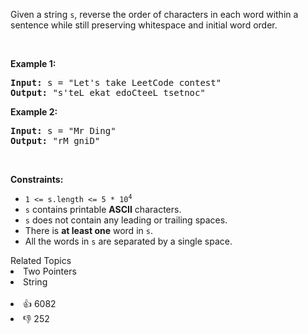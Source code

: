 <p>Given a string <code>s</code>, reverse the order of characters in each word within a sentence while still preserving whitespace and initial word order.</p>

<p>&nbsp;</p> 
<p><strong class="example">Example 1:</strong></p>

<pre>
<strong>Input:</strong> s = "Let's take LeetCode contest"
<strong>Output:</strong> "s'teL ekat edoCteeL tsetnoc"
</pre>

<p><strong class="example">Example 2:</strong></p>

<pre>
<strong>Input:</strong> s = "Mr Ding"
<strong>Output:</strong> "rM gniD"
</pre>

<p>&nbsp;</p> 
<p><strong>Constraints:</strong></p>

<ul> 
 <li><code>1 &lt;= s.length &lt;= 5 * 10<sup>4</sup></code></li> 
 <li><code>s</code> contains printable <strong>ASCII</strong> characters.</li> 
 <li><code>s</code> does not contain any leading or trailing spaces.</li> 
 <li>There is <strong>at least one</strong> word in <code>s</code>.</li> 
 <li>All the words in <code>s</code> are separated by a single space.</li> 
</ul>

<div><div>Related Topics</div><div><li>Two Pointers</li><li>String</li></div></div><br><div><li>👍 6082</li><li>👎 252</li></div>